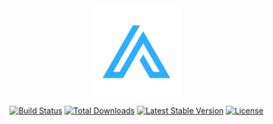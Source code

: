 <p align="center">
<img src="https://raw.githubusercontent.com/AuroraLumina/.github/main/images/aurora.svg" width="160">
</p>

<p align="center">
<a href="https://github.com/auroralumina/framework/actions"><img src="https://github.com/auroralumina/framework/actions/workflows/tests.yml/badge.svg" alt="Build Status"></a>
<a href="https://packagist.org/packages/auroralumina/framework"><img src="https://img.shields.io/packagist/dt/auroralumina/framework" alt="Total Downloads"></a>
<a href="https://packagist.org/packages/auroralumina/framework"><img src="https://img.shields.io/packagist/v/auroralumina/framework" alt="Latest Stable Version"></a>
<a href="https://packagist.org/packages/auroralumina/framework"><img src="https://img.shields.io/packagist/l/auroralumina/framework" alt="License"></a>
</p>
